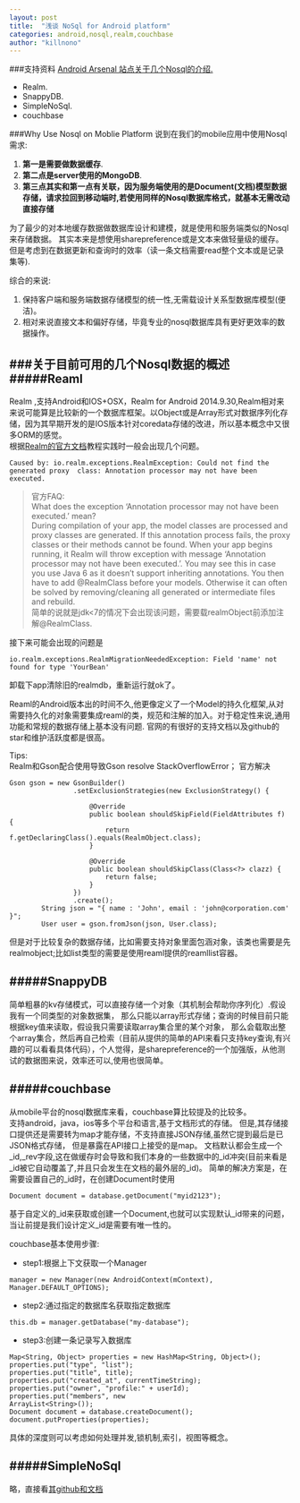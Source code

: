 ```yaml
---
layout: post
title:  "浅谈 NoSql for Android platform"
categories: android,nosql,realm,couchbase
author: "killnono"
---
```



###支持资料
[Android Arsenal 站点关于几个Nosql的介绍.](https://android-arsenal.com/tag/155)

+ Realm.
+ SnappyDB.
+ SimpleNoSql.
+ couchbase


###Why Use Nosql on Moblie Platform
说到在我们的mobile应用中使用Nosql需求: 
 
1. **第一是需要做数据缓存**.
2. **第二点是server使用的MongoDB**.
3. **第三点其实和第一点有关联，因为服务端使用的是Document(文档)模型数据存储，请求拉回到移动端时,若使用同样的Nosql数据库格式，就基本无需改动直接存储**  

为了最少的对本地缓存数据做数据库设计和建模，就是使用和服务端类似的Nosql来存储数据。
其实本来是想使用sharepreference或是文本来做轻量级的缓存。但是考虑到在数据更新和查询时的效率（读一条文档需要read整个文本或是记录集等).

综合的来说:

1. 保持客户端和服务端数据存储模型的统一性,无需载设计关系型数据库模型(便洁)。
2. 相对来说直接文本和偏好存储，毕竟专业的nosql数据库具有更好更效率的数据操作。 

###关于目前可用的几个Nosql数据的概述
#####**Reaml**
----
 Realm ,支持Android和IOS+OSX，Realm for Android 2014.9.30,Realm相对来来说可能算是比较新的一个数据库框架。以Object或是Array形式对数据序列化存储，因为其早期开发的是IOS版本针对coredata存储的改进，所以基本概念中又很多ORM的感觉。  
 根据[Realm的官方文档](http://realm.io/docs/java/0.78.0/)教程实践时一般会出现几个问题。  
 
 ````
Caused by: io.realm.exceptions.RealmException: Could not find the generated proxy  class: Annotation processor may not have been executed.  
 ````
 
>官方FAQ:  
What does the exception ‘Annotation processor may not have been executed.’ mean?  
During compilation of your app, the model classes are processed and proxy classes are generated. If this annotation process fails, the proxy classes or their methods cannot be found. When your app begins running, it Realm will throw exception with message ‘Annotation processor may not have been executed.’. You may see this in case you use Java 6 as it doesn’t support inheriting annotations. You then have to add @RealmClass before your models. Otherwise it can often be solved by removing/cleaning all generated or intermediate files and rebuild.  
简单的说就是jdk<7的情况下会出现该问题，需要载realmObject前添加注解@RealmClass.

接下来可能会出现的问题是

````
io.realm.exceptions.RealmMigrationNeededException: Field 'name' not found for type 'YourBean' 
````
卸载下app清除旧的realmdb，重新运行就ok了。

Reaml的Android版本出的时间不久,他更像定义了一个Model的持久化框架,从对需要持久化的对象需要集成reaml的类，规范和注解的加入。对于稳定性来说,通用功能和常规的数据存储上基本没有问题.
官网的有很好的支持文档以及github的star和维护活跃度都是很高。

Tips:  
Realm和Gson配合使用导致Gson resolve StackOverflowError；
官方解决  

````
Gson gson = new GsonBuilder()
                .setExclusionStrategies(new ExclusionStrategy() {

                    @Override
                    public boolean shouldSkipField(FieldAttributes f) {
                        return f.getDeclaringClass().equals(RealmObject.class);
                    }

                    @Override
                    public boolean shouldSkipClass(Class<?> clazz) {
                        return false;
                    }
                })
                .create();
        String json = "{ name : 'John', email : 'john@corporation.com' }";
        User user = gson.fromJson(json, User.class);
````

但是对于比较复杂的数据存储，比如需要支持对象里面包涵对象，该类也需要是先realmobject;比如list类型的需要是使用reaml提供的reamllist容器。

#####**SnappyDB** 
----
简单粗暴的kv存储模式，可以直接存储一个对象（其机制会帮助你序列化）.假设我有一个同类型的对象数据集，
那么只能以array形式存储；查询的时候目前只能根据key值来读取，假设我只需要读取array集合里的某个对象，
那么会载取出整个array集合，然后再自己检索（目前从提供的简单的API来看只支持key查询,有兴趣的可以看看具体代码），个人觉得，是sharepreference的一个加强版，从他测试的数据图来说，效率还可以,使用也很简单。

#####**couchbase**
----
从mobile平台的nosql数据库来看，couchbase算比较提及的比较多。  
支持android，java，ios等多个平台和语言,基于文档形式的存储。
但是,其存储接口提供还是需要转为map才能存储，不支持直接JSON存储,虽然它提到最后是已JSON格式存储，
但是暴露在API接口上接受的是map。
文档默认都会生成一个_id,_rev字段,这在做缓存时会导致和我们本身的一些数据中的_id冲突(目前来看是_id被它自动覆盖了,并且只会发生在文档的最外层的_id)。
简单的解决方案是，在需要设置自己的_id时，在创建Document时使用 
 
````
Document document = database.getDocument("myid2123");
````

基于自定义的_id来获取或创建一个Document,也就可以实现默认_id带来的问题，
当让前提是我们设计定义_id是需要有唯一性的。

couchbase基本使用步骤:  

+ step1:根据上下文获取一个Manager

````
manager = new Manager(new AndroidContext(mContext), Manager.DEFAULT_OPTIONS);
````  

+ step2:通过指定的数据库名获取指定数据库  

````
this.db = manager.getDatabase("my-database");
````  

+ step3:创建一条记录写入数据库

````  
Map<String, Object> properties = new HashMap<String, Object>();
properties.put("type", "list");
properties.put("title", title);
properties.put("created_at", currentTimeString);
properties.put("owner", "profile:" + userId);
properties.put("members", new
ArrayList<String>());
Document document = database.createDocument();
document.putProperties(properties);
 ````  

具体的深度则可以考虑如何处理并发,锁机制,索引，视图等概念。

#####**SimpleNoSql**
----
略，直接看[其github和文档](https://github.com/Jearil/SimpleNoSQL)

 